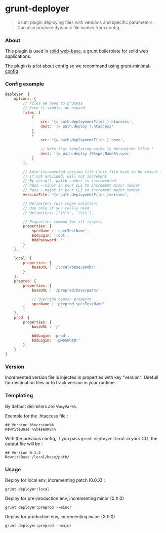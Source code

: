 # grunt-deployer

> Grunt plugin deploying files with versions and specific parameters. Can also produce dynamic file names from config.


### About

This plugin is used in [solid web-base](https://github.com/solid-js/web-base), a grunt boilerplate for solid web applications.

The plugin is a lot about config so we recommand using [grunt-minimal-config](https://github.com/zouloux/grunt-minimal-config)


### Config example

```javascript
deployer: {
	options: {
		// Files we need to process
		// Keep it simple, no expand
		files: [
			{
				src: '{= path.deploymentFiles }.htaccess',
				dest: '{= path.deploy }.htaccess'
			},
			{
				src: '{= path.deploymentFiles }.spec',

				// Note that templating works in detination files !
				dest: '{= path.deploy }%%specName%%.spec'
			}
		],

		// Auto-incremented version file (this file have to be semver formated, ex : "0.1.0")
		// If not provided, will not increment
		// By default, patch number is incremented
		// Pass --minor in your CLI to increment minor number
		// Pass --major in your CLI to increment major number
		versionFile: '{= path.deploymentFiles }version',

		// Delimiters (use regex notation)
		// Use only if you really need
		// delimiters: ['\%\%', '\%\%'],

		// Properties common for all targets
		properties: {
			specName : 'specTestName',
			bddLogin: 'root',
			bddPassword: ''
		}
	},

	local: {
		properties: {
			baseURL : '/local/base/path/'
		}
	},
	preprod: {
		properties: {
			baseURL : '/preprod/base/path/'

			// Override common property
			specName : 'preprod-specTestName'
		}
	},
	prod: {
		properties: {
			baseURL : '/'

			bddLogin: 'prod',
			bddLogin: '!p@$$W0rD!'
		}
	}
}
```


### Version

Incremented version file is injected in properties with key "version". Usefull for destination files or to track version in your runtime.


### Templating
By default delimiters are `%%myVar%%`.

Exemple for the .htaccess file :
```
## Version %%version%%
RewriteBase %%baseURL%%
```

With the previous config, if you pass `grunt deployer:local` in your CLI, the output file will be :

```
## Version 0.1.2
RewriteBase /local/base/path/
```


### Usage

Deploy for local env, incrementing patch (0.0.X) :
```
grunt deployer:local
```

Deploy for pre-production env, incrementing minor (0.X.0)
```
grunt deployer:preprod --minor
```

Deploy for production env, incrementing major (X.0.0)
```
grunt deployer:preprod --major
```
